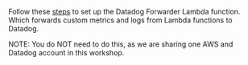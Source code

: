Follow these [steps](docs.datadoghq.com/integrations/amazon_web_services/?tab=allpermissions#log-collectionp) to set up the Datadog Forwarder Lambda function. Which forwards custom metrics and logs from Lambda functions to Datadog.

NOTE: You do NOT need to do this, as we are sharing one AWS and Datadog account in this workshop.
